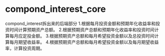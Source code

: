 # compond_interest_core
compond_interest拆出来的后端部分
1.根据每月投资金额和预期年化收益率和投资时间计算预期资产总额。
2.根据预期资产总额和预期年化收益率和投资时间计算每月应定投金额。
3.根据预期资产总额和每月希望投资金额以及总投资时间计算每月期望收益率。
4.根据预期资产总额和每月希望投资金额以及每月期望收益率，计算投资周期。
